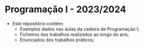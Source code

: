 # Programação I - 2023/2024


- Este repositório contém:
  - Exemplos dados nas aulas da cadeira de Programação I;
  - Ficheiros dos trabalhos realizados ao longo do ano;
  - Enunciados dos trabalhos práticos;

